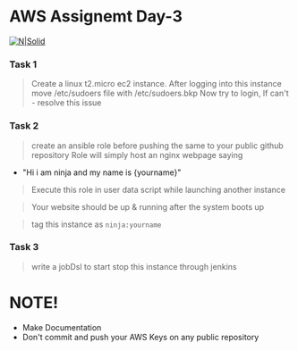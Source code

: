 # AWS Assignemt Day-3

[![N|Solid](https://upload.wikimedia.org/wikipedia/commons/thumb/5/5c/AWS_Simple_Icons_AWS_Cloud.svg/100px-AWS_Simple_Icons_AWS_Cloud.svg.png)](https://nodesource.com/products/nsolid)


### Task 1
> Create a linux t2.micro ec2 instance. After logging into this instance move /etc/sudoers file with /etc/sudoers.bkp 
> Now try to login, If can't - resolve this issue

### Task 2
> create an ansible role before pushing the same to your public github repository
> Role will simply host an nginx webpage saying
  - "Hi i am ninja and my name is {yourname}" 

> Execute this role in user data script while launching another instance

> Your website should be up & running after the system boots up

> tag this instance as `ninja:yourname`

### Task 3
> write a jobDsl to start stop this instance through jenkins  

#  NOTE!
  - Make Documentation
  - Don't commit and push your AWS Keys on any public repository
  
   

